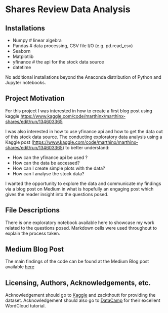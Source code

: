 # Shares Review Data Analysis

## Installations
 - Numpy  # linear algebra
 - Pandas # data processing, CSV file I/O (e.g. pd.read_csv)
 - Seaborn
 - Matplotlib
 - yfinance # the api for the stock data source
 - datetime

 
No additional installations beyond the Anaconda distribution of Python and Jupyter notebooks.

## Project Motivation
For this project I was interested in how to create a first blog post using kaggle
https://www.kaggle.com/code/marthinx/marthinx-shares/edit/run/134603365

I was also interested in how to use yfinance api and how to get the data out of this stock data source.
The conducting exploratory data analysis using a Kaggle post (https://www.kaggle.com/code/marthinx/marthinx-shares/edit/run/134603365) to better understand:
 - How can the yfinance api be used ?
 - How can the data be accessed?
 - How can I create simple plots with the data?
 - How can I analyse the stock data?

I wanted the opportunity to explore the data and communicate my findings via a blog post on Medium in what is hopefully an engaging post which gives the reader insight into the questions posed. 

## File Descriptions
There is one exploratory notebook available here to showcase my work related to the questions posed. Markdown cells were used throughout to explain the process taken.

## Medium Blog Post 
The main findings of the code can be found at the Medium Blog post available [here](https://www.kaggle.com/code/marthinx/marthinx-shares/edit/run/134603365)

## Licensing, Authors, Acknowledgements, etc.
Acknowledgement should go to [Kaggle](https://www.kaggle.com/zynicide/wine-reviews) and zackthoutt for providing the dataset. Acknowledgement should also go to [DataCamp](https://www.datacamp.com/community/tutorials/wordcloud-python) for their excellent WordCloud tutorial.

